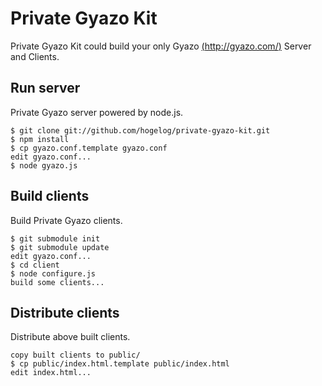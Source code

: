 # Private Gyazo Kit
Private Gyazo Kit could build your only Gyazo [(http://gyazo.com/)](http://gyazo.com/)
Server and Clients.

## Run server
Private Gyazo server powered by node.js.

    $ git clone git://github.com/hogelog/private-gyazo-kit.git
    $ npm install
    $ cp gyazo.conf.template gyazo.conf
    edit gyazo.conf...
    $ node gyazo.js

## Build clients
Build Private Gyazo clients.

    $ git submodule init
    $ git submodule update
    edit gyazo.conf...
    $ cd client
    $ node configure.js
    build some clients...

## Distribute clients
Distribute above built clients.

    copy built clients to public/
    $ cp public/index.html.template public/index.html
    edit index.html...
